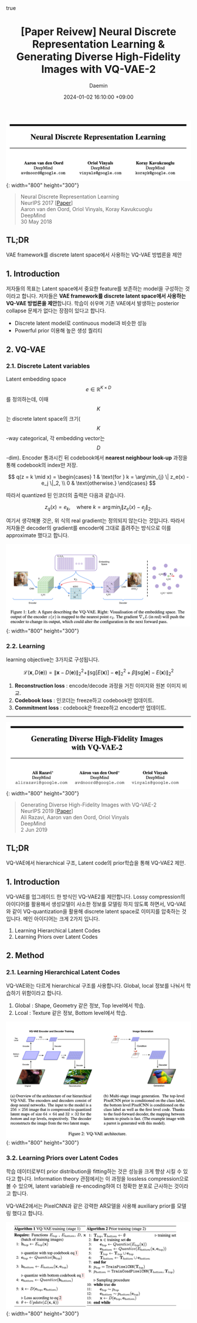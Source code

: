 ﻿---
title: "[Paper Reivew] Neural Discrete Representation Learning & Generating Diverse High-Fidelity Images with VQ-VAE-2"
description: VQ-VAE, VQ-VAE2 의 간단한 요약입니다.
toc: true
comments: true
# layout: default
math: true
date: 2024-01-02 16:10:00 +09:00
categories: [Deep Learning, Generative Model]
tags: [diffusion model, generative model, autoregressive model]     # TAG names should always be lowercase
image: /posts/20250102_VQVAE/teaser.jpeg
alt : Thumbnail
author: Daemin
---

![t1](/posts/20250102_VQVAE/t1.png){: width="800" height="300"}

> Neural Discrete Representation Learning <br/>
> NeurIPS 2017 [[Paper](https://arxiv.org/abs/1711.00937)]<br/>
> Aaron van den Oord, Oriol Vinyals, Koray Kavukcuoglu<br/>
> DeepMind <br/>
> 30 May 2018 <br/>


## TL;DR
VAE framework를 discrete latent space에서 사용하는 VQ-VAE 방법론을 제안

## 1. Introduction

저자들의 목표는 Latent space에서 중요한 feature를 보존하는 model을 구성하는 것이라고 합니다. 
저자들은 **VAE framework를 discrete latent space에서 사용하는 VQ-VAE 방법론을 제안**합니다. 학습이 쉬우며 기존 VAE에서 발생하는 posterior collapse 문제가 없다는 장점이 있다고 합니다.

- Discrete latent model로 continuous model과 비슷한 성능
- Powerful prior 이용해 높은 생성 퀄리티

## 2. VQ-VAE

### 2.1. Discrete Latent variables

Latent embedding space $$ e \in \mathbb{R}^{K \times D} $$를 정의하는데, 이때 $$ K $$는 discrete latent space의 크기( $$ K $$-way categorical, 각 embedding vector는 $$ D $$-dim). Encoder 통과시킨 뒤 codebook에서 **nearest neighbour look-up** 과정을 통해 codebook의 index만 저장.

$$
q(z = k \mid x) = 
\begin{cases} 
1 & \text{for } k = \arg\min_{j} \| z_e(x) - e_j \|_2, \\
0 & \text{otherwise.}
\end{cases}
$$

따라서 quantized 된 인코더의 출력은 다음과 같습니다. 

$$
z_q(x) = e_k, \quad \text{where } k = \arg\min_{j} \| z_e(x) - e_j \|_2.
$$

여기서 생각해볼 것은, 위 식의 real gradient는 정의되지 않는다는 것입니다. 따라서 저자들은 decoder의 gradient를 encoder에 그대로 흘려주는 방식으로 이를 approximate 했다고 합니다.

![fig1](/posts/20250102_VQVAE/fig1.png){: width="800" height="300"}

### 2.2. Learning

learning objective는 3가지로 구성됩니다.

$$
\mathcal{L}(\mathbf{x}, D(\mathbf{e})) = \| \mathbf{x} - D(\mathbf{e}) \|_2^2 + \| \text{sg}[E(\mathbf{x})] - \mathbf{e} \|_2^2 + \beta \| \text{sg}[\mathbf{e}] - E(\mathbf{x}) \|_2^2
$$


1. **Reconstruction loss** : encode/decode 과정을 거친 이미지와 원본 이미지 비교.
2. **Codebook loss** : 인코더는 freeze하고 codebook만 업데이트. 
3. **Commitment loss** : codebook은 freeze하고 encoder만 업데이트.

----

![t2](/posts/20250102_VQVAE/t2.png){: width="800" height="300"}

> Generating Diverse High-Fidelity Images with VQ-VAE-2 <br/>
> NeurIPS 2019 [[Paper](https://arxiv.org/abs/1711.00937)]<br/>
> Ali Razavi, Aaron van den Oord, Oriol Vinyals <br/>
> DeepMind <br/>
> 2 Jun 2019 <br/>

## TL;DR
VQ-VAE에서 hierarchical 구조, Latent code의 prior학습을 통해 VQ-VAE2 제안.


## 1. Introduction
VQ-VAE를 업그레이드 한 방식인 VQ-VAE2를 제안합니다. Lossy compression의 아이디어를 활용해서 생성모델이 사소한 정보를 모델링 하지 않도록 하면서, VQ-VAE와 같이 VQ-quantization을 활용해 discrete latent space로 이미지를 압축하는 것입니다. 
메인 아이디어는 크게 2가지 입니다.

1. Learning Hierarchical Latent Codes
2. Learning Priors over Latent Codes

## 2. Method

### 2.1. Learning Hierarchical Latent Codes

VQ-VAE와는 다르게 hierarchical 구조를 사용합니다. Global, local 정보를 나눠서 학습하기 위함이라고 합니다.

1. Global : Shape, Geometry 같은 정보, Top level에서 학습.
2. Lcoal : Texture 같은 정보, Bottom level에서 학습.

![fig2](/posts/20250102_VQVAE/fig2.png){: width="800" height="300"}

### 3.2. Learning Priors over Latent Codes

학습 데이터로부터 prior distribution을 fitting하는 것은 성능을 크게 향상 시킬 수 있다고 합니다. Information theory 관점에서는 이 과정을 lossless compression으로 볼 수 있으며, latent variable을 re-encoding하여 더 정확한 분포로 근사하는 것이라고 합니다.

VQ-VAE2에서는 PixelCNN과 같은 강력한 AR모델을 사용해 auxiliary prior를 모델링 했다고 합니다.

![al1](/posts/20250102_VQVAE/al1.png){: width="800" height="300"}
